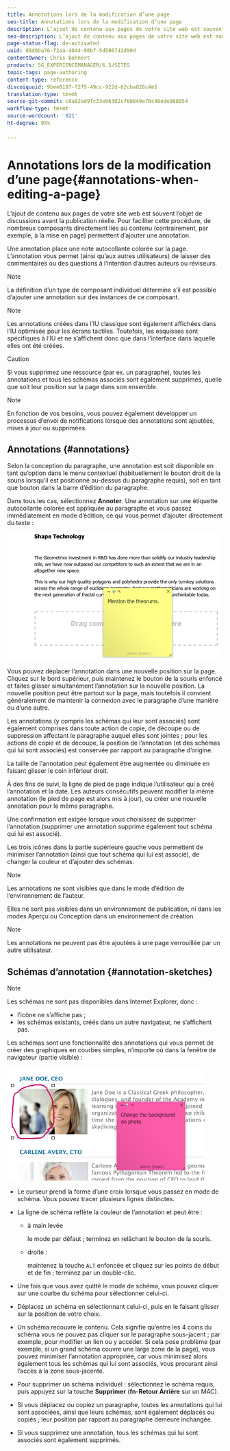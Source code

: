 ```yaml
---
title: Annotations lors de la modification d’une page
seo-title: Annotations lors de la modification d’une page
description: L’ajout de contenu aux pages de votre site web est souvent l’objet de discussions avant la publication réelle. Pour faciliter cette procédure, de nombreux composants directement liés au contenu permettent d’ajouter une annotation.
seo-description: L’ajout de contenu aux pages de votre site web est souvent l’objet de discussions avant la publication réelle. Pour faciliter cette procédure, de nombreux composants directement liés au contenu permettent d’ajouter une annotation.
page-status-flag: de-activated
uuid: d8d6ba76-f2aa-4044-98bf-5d506742d90d
contentOwner: Chris Bohnert
products: SG_EXPERIENCEMANAGER/6.5/SITES
topic-tags: page-authoring
content-type: reference
discoiquuid: 9bee0197-f275-49cc-922d-62cba826c4e5
translation-type: tm+mt
source-git-commit: c8a02ad9fc33e963d2c760840e70c40ede988054
workflow-type: tm+mt
source-wordcount: '821'
ht-degree: 95%

---
```



# Annotations lors de la modification d’une page{#annotations-when-editing-a-page}

L’ajout de contenu aux pages de votre site web est souvent l’objet de discussions avant la publication réelle. Pour faciliter cette procédure, de nombreux composants directement liés au contenu (contrairement, par exemple, à la mise en page) permettent d’ajouter une annotation.

Une annotation place une note autocollante colorée sur la page. L’annotation vous permet (ainsi qu’aux autres utilisateurs) de laisser des commentaires ou des questions à l’intention d’autres auteurs ou réviseurs.

>[!NOTE]
>
>La définition d’un type de composant individuel détermine s’il est possible d’ajouter une annotation sur des instances de ce composant.

>[!NOTE]
>
>Les annotations créées dans l’IU classique sont également affichées dans l’IU optimisée pour les écrans tactiles. Toutefois, les esquisses sont spécifiques à l’IU et ne s’affichent donc que dans l’interface dans laquelle elles ont été créées.

>[!CAUTION]
>
>Si vous supprimez une ressource (par ex. un paragraphe), toutes les annotations et tous les schémas associés sont également supprimés, quelle que soit leur position sur la page dans son ensemble.

>[!NOTE]
>
>En fonction de vos besoins, vous pouvez également développer un processus d’envoi de notifications lorsque des annotations sont ajoutées, mises à jour ou supprimées.

## Annotations {#annotations}

Selon la conception du paragraphe, une annotation est soit disponible en tant qu’option dans le menu contextuel (habituellement le bouton droit de la souris lorsqu’il est positionné au-dessus du paragraphe requis), soit en tant que bouton dans la barre d’édition du paragraphe.

Dans tous les cas, sélectionnez **Annoter**. Une annotation sur une étiquette autocollante colorée est appliquée au paragraphe et vous passez immédiatement en mode d’édition, ce qui vous permet d’ajouter directement du texte :

![chlimage_1-137](assets/chlimage_1-137.png)

Vous pouvez déplacer l’annotation dans une nouvelle position sur la page. Cliquez sur le bord supérieur, puis maintenez le bouton de la souris enfoncé et faites glisser simultanément l’annotation sur la nouvelle position. La nouvelle position peut être partout sur la page, mais toutefois il convient généralement de maintenir la connexion avec le paragraphe d’une manière ou d’une autre.

Les annotations (y compris les schémas qui leur sont associés) sont également comprises dans toute action de copie, de découpe ou de suppression affectant le paragraphe auquel elles sont jointes ; pour les actions de copie et de découpe, la position de l’annotation (et des schémas qui lui sont associés) est conservée par rapport au paragraphe d’origine.

La taille de l&#39;annotation peut également être augmentée ou diminuée en faisant glisser le coin inférieur droit.

À des fins de suivi, la ligne de pied de page indique l’utilisateur qui a créé l’annotation et la date. Les auteurs consécutifs peuvent modifier la même annotation (le pied de page est alors mis à jour), ou créer une nouvelle annotation pour le même paragraphe.

Une confirmation est exigée lorsque vous choisissez de supprimer l’annotation (supprimer une annotation supprime également tout schéma qui lui est associé).

Les trois icônes dans la partie supérieure gauche vous permettent de minimiser l’annotation (ainsi que tout schéma qui lui est associé), de changer la couleur et d’ajouter des schémas.

>[!NOTE]
>
>Les annotations ne sont visibles que dans le mode d’édition de l’environnement de l’auteur.
>
>Elles ne sont pas visibles dans un environnement de publication, ni dans les modes Aperçu ou Conception dans un environnement de création.

>[!NOTE]
>
>Les annotations ne peuvent pas être ajoutées à une page verrouillée par un autre utilisateur.

## Schémas d’annotation {#annotation-sketches}

>[!NOTE]
>
>Les schémas ne sont pas disponibles dans Internet Explorer, donc :
>
>* l’icône ne s’affiche pas ;
>* les schémas existants, créés dans un autre navigateur, ne s’affichent pas.

>



Les schémas sont une fonctionnalité des annotations qui vous permet de créer des graphiques en courbes simples, n’importe où dans la fenêtre de navigateur (partie visible) :

![chlimage_1-138](assets/chlimage_1-138.png)

* Le curseur prend la forme d’une croix lorsque vous passez en mode de schéma. Vous pouvez tracer plusieurs lignes distinctes.
* La ligne de schéma reflète la couleur de l’annotation et peut être :

   * à main levée

      le mode par défaut ; terminez en relâchant le bouton de la souris.

   * droite :

      maintenez la touche `ALT` enfoncée et cliquez sur les points de début et de fin ; terminez par un double-clic.

* Une fois que vous avez quitté le mode de schéma, vous pouvez cliquer sur une courbe du schéma pour sélectionner celui-ci.
* Déplacez un schéma en sélectionnant celui-ci, puis en le faisant glisser sur la position de votre choix.
* Un schéma recouvre le contenu. Cela signifie qu’entre les 4 coins du schéma vous ne pouvez pas cliquer sur le paragraphe sous-jacent ; par exemple, pour modifier un lien ou y accéder. Si cela pose problème (par exemple, si un grand schéma couvre une large zone de la page), vous pouvez minimiser l’annotation appropriée, car vous minimisez alors également tous les schémas qui lui sont associés, vous procurant ainsi l’accès à la zone sous-jacente.
* Pour supprimer un schéma individuel : sélectionnez le schéma requis, puis appuyez sur la touche **Supprimer** (**fn**-**Retour Arrière** sur un MAC).

* Si vous déplacez ou copiez un paragraphe, toutes les annotations qui lui sont associées, ainsi que leurs schémas, sont également déplacés ou copiés ; leur position par rapport au paragraphe demeure inchangée.
* Si vous supprimez une annotation, tous les schémas qui lui sont associés sont également supprimés.

